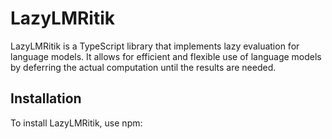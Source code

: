 # LazyLMRitik

LazyLMRitik is a TypeScript library that implements lazy evaluation for language models. It allows for efficient and flexible use of language models by deferring the actual computation until the results are needed.

## Installation

To install LazyLMRitik, use npm: